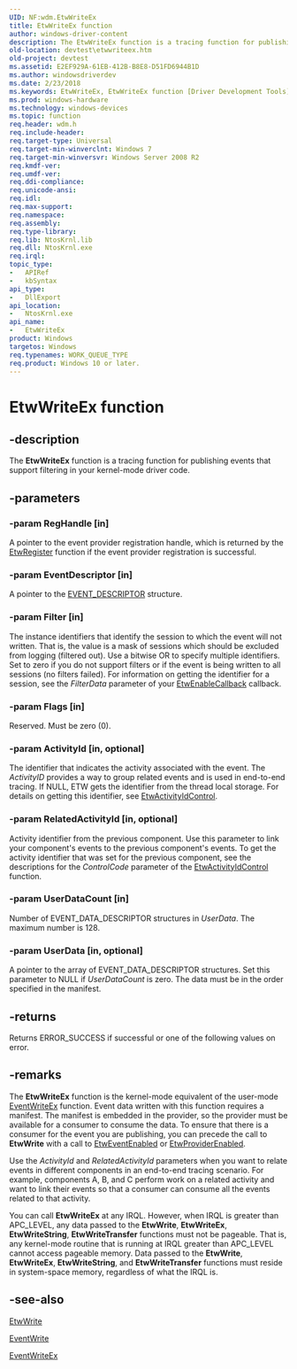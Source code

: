 ```yaml
---
UID: NF:wdm.EtwWriteEx
title: EtwWriteEx function
author: windows-driver-content
description: The EtwWriteEx function is a tracing function for publishing events that support filtering in your kernel-mode driver code.
old-location: devtest\etwwriteex.htm
old-project: devtest
ms.assetid: E2EF929A-61EB-412B-B8E8-D51FD6944B1D
ms.author: windowsdriverdev
ms.date: 2/23/2018
ms.keywords: EtwWriteEx, EtwWriteEx function [Driver Development Tools], devtest.etwwriteex, wdm/EtwWriteEx
ms.prod: windows-hardware
ms.technology: windows-devices
ms.topic: function
req.header: wdm.h
req.include-header: 
req.target-type: Universal
req.target-min-winverclnt: Windows 7
req.target-min-winversvr: Windows Server 2008 R2
req.kmdf-ver: 
req.umdf-ver: 
req.ddi-compliance: 
req.unicode-ansi: 
req.idl: 
req.max-support: 
req.namespace: 
req.assembly: 
req.type-library: 
req.lib: NtosKrnl.lib
req.dll: NtosKrnl.exe
req.irql: 
topic_type:
-	APIRef
-	kbSyntax
api_type:
-	DllExport
api_location:
-	NtosKrnl.exe
api_name:
-	EtwWriteEx
product: Windows
targetos: Windows
req.typenames: WORK_QUEUE_TYPE
req.product: Windows 10 or later.
---
```


# EtwWriteEx function


## -description


The <b>EtwWriteEx</b> function is a tracing function for publishing events that support filtering in your kernel-mode driver code. 


## -parameters




### -param RegHandle [in]

A pointer to the event provider registration handle, which is returned by the <a href="https://msdn.microsoft.com/library/windows/hardware/ff545603">EtwRegister</a> function if the event provider registration is successful.


### -param EventDescriptor [in]

A pointer to the <a href="https://msdn.microsoft.com/907e6c38-5eaa-49da-9dc0-d055dcc69d1a">EVENT_DESCRIPTOR</a> structure. 


### -param Filter [in]

The instance identifiers that identify the session to which the event will not written. That is, the value is a mask of sessions which should be excluded from logging (filtered out). Use a bitwise OR to specify multiple identifiers. Set to zero if you do not support filters or if the event is being written to all sessions (no filters failed). For information on getting the identifier for a session, see the <i>FilterData</i> parameter of your <a href="https://msdn.microsoft.com/5953a3ae-b130-42fd-9dc8-974d15c6dfc5">EtwEnableCallback</a> callback.  


### -param Flags [in]

Reserved.  Must be  zero (0). 


### -param ActivityId [in, optional]

The identifier that indicates the activity associated with the event. The <i>ActivityID</i> provides a way to group related events and is used in end-to-end tracing.  If NULL, ETW gets the identifier from the thread local storage. For details on getting this identifier, see <a href="https://msdn.microsoft.com/library/windows/hardware/ff545578">EtwActivityIdControl</a>.


### -param RelatedActivityId [in, optional]

Activity identifier from the previous component. Use this parameter to link your component's events to the previous component's events. To get the activity identifier that was set for the previous component, see the descriptions for the <i>ControlCode</i> parameter of the <a href="https://msdn.microsoft.com/library/windows/hardware/ff545578">EtwActivityIdControl</a> function.


### -param UserDataCount [in]

Number of EVENT_DATA_DESCRIPTOR structures in <i>UserData</i>. The maximum number is 128.


### -param UserData [in, optional]

A pointer to the array of EVENT_DATA_DESCRIPTOR structures. Set this parameter to NULL if <i>UserDataCount</i> is zero. The data must be in the order specified in the manifest.


## -returns



Returns ERROR_SUCCESS if successful or one of the following values on error.




## -remarks



The <b>EtwWriteEx</b> function is the kernel-mode equivalent of the user-mode <a href="https://msdn.microsoft.com/00b907cb-45cd-48c7-bea4-4d8a39b4fa24">EventWriteEx</a> function. Event data written with this function requires a manifest. The manifest is embedded in the provider, so the provider must be available for a consumer to consume the data. To ensure that there is a consumer for the event you are publishing, you can precede the call to <b>EtwWrite</b> with a call to <a href="https://msdn.microsoft.com/library/windows/hardware/ff545590">EtwEventEnabled</a> or <a href="https://msdn.microsoft.com/library/windows/hardware/ff545595">EtwProviderEnabled</a>. 

Use the <i>ActivityId</i> and <i>RelatedActivityId</i> parameters when you want to relate events in different components in an end-to-end tracing scenario. For example, components A, B, and C perform work on a related activity and want to link their events so that a consumer can consume all the events related to that activity. 

You can call <b>EtwWriteEx</b> at any IRQL. However, when IRQL is greater than APC_LEVEL, any data passed to the <b>EtwWrite</b>, <b>EtwWriteEx</b>, <b>EtwWriteString</b>, <b>EtwWriteTransfer</b> functions must not be pageable. That is, any kernel-mode routine that is running at IRQL greater than APC_LEVEL cannot access pageable memory.  Data passed to the <b>EtwWrite</b>, <b>EtwWriteEx</b>, <b>EtwWriteString</b>,  and <b>EtwWriteTransfer</b> functions must reside in system-space memory, regardless of what the IRQL is.






## -see-also




<a href="https://msdn.microsoft.com/library/windows/hardware/ff545627">EtwWrite</a>



<a href="https://msdn.microsoft.com/93070eb7-c167-4419-abff-e861877dad07">EventWrite</a>



<a href="https://msdn.microsoft.com/00b907cb-45cd-48c7-bea4-4d8a39b4fa24">EventWriteEx</a>
 

 

